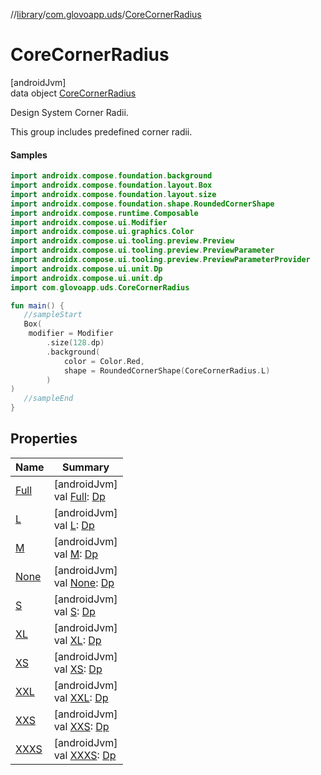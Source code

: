 //[library](../../../index.md)/[com.glovoapp.uds](../index.md)/[CoreCornerRadius](index.md)

# CoreCornerRadius

[androidJvm]\
data object [CoreCornerRadius](index.md)

Design System Corner Radii.

This group includes predefined corner radii.

#### Samples

```kotlin
import androidx.compose.foundation.background
import androidx.compose.foundation.layout.Box
import androidx.compose.foundation.layout.size
import androidx.compose.foundation.shape.RoundedCornerShape
import androidx.compose.runtime.Composable
import androidx.compose.ui.Modifier
import androidx.compose.ui.graphics.Color
import androidx.compose.ui.tooling.preview.Preview
import androidx.compose.ui.tooling.preview.PreviewParameter
import androidx.compose.ui.tooling.preview.PreviewParameterProvider
import androidx.compose.ui.unit.Dp
import androidx.compose.ui.unit.dp
import com.glovoapp.uds.CoreCornerRadius

fun main() { 
   //sampleStart 
   Box(
    modifier = Modifier
        .size(128.dp)
        .background(
            color = Color.Red,
            shape = RoundedCornerShape(CoreCornerRadius.L)
        )
) 
   //sampleEnd
}
```

## Properties

| Name | Summary |
|---|---|
| [Full](-full.md) | [androidJvm]<br>val [Full](-full.md): [Dp](https://developer.android.com/reference/kotlin/androidx/compose/ui/unit/Dp.html) |
| [L](-l.md) | [androidJvm]<br>val [L](-l.md): [Dp](https://developer.android.com/reference/kotlin/androidx/compose/ui/unit/Dp.html) |
| [M](-m.md) | [androidJvm]<br>val [M](-m.md): [Dp](https://developer.android.com/reference/kotlin/androidx/compose/ui/unit/Dp.html) |
| [None](-none.md) | [androidJvm]<br>val [None](-none.md): [Dp](https://developer.android.com/reference/kotlin/androidx/compose/ui/unit/Dp.html) |
| [S](-s.md) | [androidJvm]<br>val [S](-s.md): [Dp](https://developer.android.com/reference/kotlin/androidx/compose/ui/unit/Dp.html) |
| [XL](-x-l.md) | [androidJvm]<br>val [XL](-x-l.md): [Dp](https://developer.android.com/reference/kotlin/androidx/compose/ui/unit/Dp.html) |
| [XS](-x-s.md) | [androidJvm]<br>val [XS](-x-s.md): [Dp](https://developer.android.com/reference/kotlin/androidx/compose/ui/unit/Dp.html) |
| [XXL](-x-x-l.md) | [androidJvm]<br>val [XXL](-x-x-l.md): [Dp](https://developer.android.com/reference/kotlin/androidx/compose/ui/unit/Dp.html) |
| [XXS](-x-x-s.md) | [androidJvm]<br>val [XXS](-x-x-s.md): [Dp](https://developer.android.com/reference/kotlin/androidx/compose/ui/unit/Dp.html) |
| [XXXS](-x-x-x-s.md) | [androidJvm]<br>val [XXXS](-x-x-x-s.md): [Dp](https://developer.android.com/reference/kotlin/androidx/compose/ui/unit/Dp.html) |
